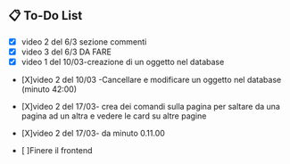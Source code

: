 ## 📋 To-Do List

- [x] video 2 del 6/3 sezione commenti 
- [x] video 3 del 6/3 DA FARE
- [x] video 1 del 10/03-creazione di un oggetto nel database

- [X]video 2 del 10/03 -Cancellare e modificare un oggetto nel database (minuto 42:00)

- [X]video 2 del 17/03- crea dei comandi sulla pagina per saltare da una pagina ad un altra e vedere le card su altre pagine
- [X]video 2 del 17/03- da minuto 0.11.00 
- [ ]Finere il frontend

